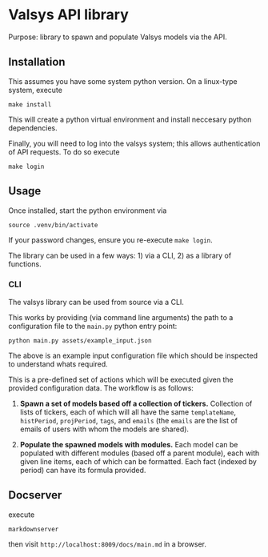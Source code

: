 # Valsys API library

Purpose: library to spawn and populate Valsys models via the API.



## Installation
This assumes you have some system python version. On a linux-type system, execute
```
make install
```
This will create a python virtual environment and install neccesary python dependencies.

Finally, you will need to log into the valsys system; this allows authentication of API requests. To do so execute
```
make login
```

## Usage
Once installed, start the python environment via
```
source .venv/bin/activate
```
If your password changes, ensure you re-execute `make login`.

The library can be used in a few ways: 1) via a CLI, 2) as a library of functions.

### CLI
The valsys library can be used from source via a CLI.

This works by providing (via command line arguments) the path to a configuration file to the `main.py` python entry point:
```
python main.py assets/example_input.json
```
The above is an example input configuration file which should be inspected to understand whats required.

This is a pre-defined set of actions which will be executed given the provided configuration data. The workflow is as follows:

1)  **Spawn a set of models based off a collection of tickers.** Collection of lists of tickers, each of which will all have the same `templateName`, `histPeriod`, `projPeriod`, `tags`, and `emails` (the `emails` are the list of emails of users with whom the models are shared).


2) **Populate the spawned models with modules.** Each model can be populated with different modules (based off a parent module), each with given line items, each of which can be formatted. Each fact (indexed by period) can have its formula provided.

## Docserver
execute
```
markdownserver
```
then visit `http://localhost:8009/docs/main.md` in a browser.